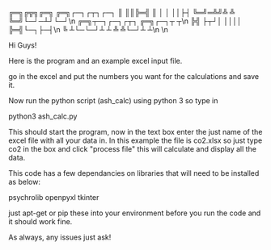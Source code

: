 

╔═╗╔╦╗╔═╗  ╔═╗┌─┐┌┬┐┌─┐
║   ║║╠═╣  ║  │ │ ││├┤ 
╚═╝═╩╝╩ ╩  ╚═╝└─┘─┴┘└─┘\n
╔═╗┬─┐┌─┐┌┬┐  ╔═╗┌─┐┬ ┬\n
╠╣ ├┬┘│ ││││  ╠═╣└─┐├─┤\n
╚  ┴└─└─┘┴ ┴  ╩ ╩└─┘┴ ┴\n
                  \n


Hi Guys! 

Here is the program and an example excel input file.

go in the excel and put the numbers you want for the calculations and save it.

Now run the python script (ash_calc) using python 3 so type in

python3 ash_calc.py

This should start the program, now in the text box enter the just name of the excel file with all your data in.
In this example the file is co2.xlsx so just type co2 in the box and click "process file" this will calculate and display all the data.

This code has a few dependancies on libraries that will need to be installed as below:

psychrolib
openpyxl
tkinter 

just apt-get or pip these into your environment before you run the code and it should work fine.

As always, any issues just ask!
